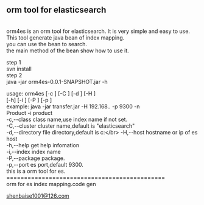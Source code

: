 <h2>orm tool for elasticsearch</h2></br>
orm4es is an orm tool for elasticsearch. It is very simple and easy to use.</br>
This tool generate java bean of index mapping.</br>
you can use the bean to search.</br>
the main method of the bean show how to use it.</br>

step 1</br>
	svn install</br>
step 2</br>
	java -jar orm4es-0.0.1-SNAPSHOT.jar -h</br>

usage: orm4es [-c <arg>] [-C <arg>] [-d <arg>] [-H <arg>]</br>
       [-h] [-i <arg>] [-P <arg>] [-p <arg>]</br>
example: java -jar transfer.jar -H 192.168.*.* -p 9300 -n</br>
Product -i product</br>
 -c,--class <arg>       class name,use index name if not
                        set.</br>
 -C,--cluster <arg>     cluster name,default is
                        "elasticsearch"</br>
 -d,--directory <arg>   file directory,default is c:\</br>
 -H,--host <arg>        hostname or ip of es host</br>
 -h,--help              get help infomation</br>
 -i,--index <arg>       index name</br>
 -P,--package <arg>     package.</br>
 -p,--port <arg>        es port,default 9300.</br>
this is a orm tool for es.</br>
=============================================</br>
orm for es index mapping.code gen</br>

shenbaise1001@126.com</br>
